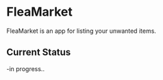 # FleaMarket

FleaMarket is an app for listing your unwanted items.

## Current Status
-in progress..



